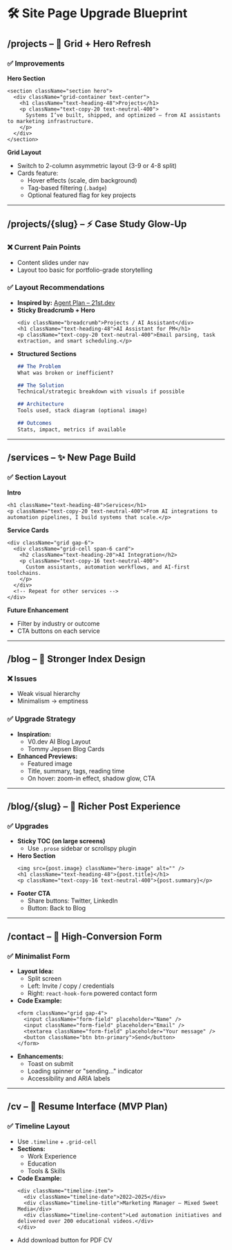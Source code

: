 # 🛠️ Site Page Upgrade Blueprint

## /projects – 🔧 Grid + Hero Refresh

### ✅ Improvements

**Hero Section**

```tsx
<section className="section hero">
  <div className="grid-container text-center">
    <h1 className="text-heading-48">Projects</h1>
    <p className="text-copy-20 text-neutral-400">
      Systems I’ve built, shipped, and optimized — from AI assistants to marketing infrastructure.
    </p>
  </div>
</section>
```

**Grid Layout**
*   Switch to 2-column asymmetric layout (3-9 or 4-8 split)
*   Cards feature:
    *   Hover effects (scale, dim background)
    *   Tag-based filtering (`.badge`)
    *   Optional featured flag for key projects

---

## /projects/{slug} – ⚡ Case Study Glow-Up

### ❌ Current Pain Points
*   Content slides under nav
*   Layout too basic for portfolio-grade storytelling

### ✅ Layout Recommendations
*   **Inspired by:** [Agent Plan – 21st.dev](https://21st.dev/projects/agent-plan)
*   **Sticky Breadcrumb + Hero**
    ```tsx
    <div className="breadcrumb">Projects / AI Assistant</div>
    <h1 className="text-heading-48">AI Assistant for PM</h1>
    <p className="text-copy-20 text-neutral-400">Email parsing, task extraction, and smart scheduling.</p>
    ```
*   **Structured Sections**
    ```md
    ## The Problem  
    What was broken or inefficient?

    ## The Solution  
    Technical/strategic breakdown with visuals if possible

    ## Architecture  
    Tools used, stack diagram (optional image)

    ## Outcomes  
    Stats, impact, metrics if available
    ```

---

## /services – ✨ New Page Build

### ✅ Section Layout

**Intro**
```tsx
<h1 className="text-heading-48">Services</h1>
<p className="text-copy-20 text-neutral-400">From AI integrations to automation pipelines, I build systems that scale.</p>
```

**Service Cards**
```tsx
<div className="grid gap-6">
  <div className="grid-cell span-6 card">
    <h2 className="text-heading-20">AI Integration</h2>
    <p className="text-copy-16 text-neutral-400">
      Custom assistants, automation workflows, and AI-first toolchains.
    </p>
  </div>
  <!-- Repeat for other services -->
</div>
```

**Future Enhancement**
*   Filter by industry or outcome
*   CTA buttons on each service

---

## /blog – 🧠 Stronger Index Design

### ❌ Issues
*   Weak visual hierarchy
*   Minimalism → emptiness

### ✅ Upgrade Strategy
*   **Inspiration:**
    *   V0.dev AI Blog Layout
    *   Tommy Jepsen Blog Cards
*   **Enhanced Previews:**
    *   Featured image
    *   Title, summary, tags, reading time
    *   On hover: zoom-in effect, shadow glow, CTA

---

## /blog/{slug} – 📝 Richer Post Experience

### ✅ Upgrades
*   **Sticky TOC (on large screens)**
    *   Use `.prose` sidebar or scrollspy plugin
*   **Hero Section**
    ```tsx
    <img src={post.image} className="hero-image" alt="" />
    <h1 className="text-heading-48">{post.title}</h1>
    <p className="text-copy-16 text-neutral-400">{post.summary}</p>
    ```
*   **Footer CTA**
    *   Share buttons: Twitter, LinkedIn
    *   Button: Back to Blog

---

## /contact – 💬 High-Conversion Form

### ✅ Minimalist Form
*   **Layout Idea:**
    *   Split screen
    *   Left: Invite / copy / credentials
    *   Right: `react-hook-form` powered contact form
*   **Code Example:**
    ```tsx
    <form className="grid gap-4">
      <input className="form-field" placeholder="Name" />
      <input className="form-field" placeholder="Email" />
      <textarea className="form-field" placeholder="Your message" />
      <button className="btn btn-primary">Send</button>
    </form>
    ```
*   **Enhancements:**
    *   Toast on submit
    *   Loading spinner or "sending..." indicator
    *   Accessibility and ARIA labels

---

## /cv – 📄 Resume Interface (MVP Plan)

### ✅ Timeline Layout
*   Use `.timeline` + `.grid-cell`
*   **Sections:**
    *   Work Experience
    *   Education
    *   Tools & Skills
*   **Code Example:**
    ```tsx
    <div className="timeline-item">
      <div className="timeline-date">2022–2025</div>
      <div className="timeline-title">Marketing Manager – Mixed Sweet Media</div>
      <div className="timeline-content">Led automation initiatives and delivered over 200 educational videos.</div>
    </div>
    ```
*   Add download button for PDF CV